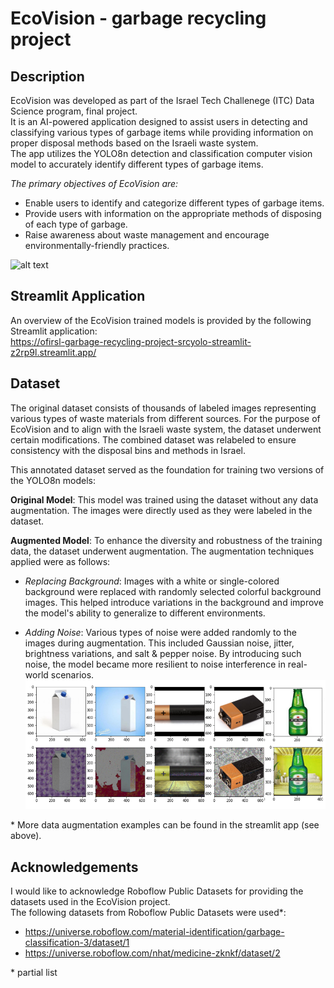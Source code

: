 # EcoVision - garbage recycling project
## Description
EcoVision was developed as part of the Israel Tech Challenege (ITC) Data Science program, final project.  
It is an AI-powered application designed to assist users in detecting and classifying various types of garbage items while providing information on proper disposal methods based on the Israeli waste system.  
The app utilizes the YOLO8n detection and classification computer vision model to accurately identify different types of garbage items.

*The primary objectives of EcoVision are:*

- Enable users to identify and categorize different types of garbage items.
- Provide users with information on the appropriate methods of disposing of each type of garbage.
- Raise awareness about waste management and encourage environmentally-friendly practices.

![alt text](https://github.com/OfirSL/Garbage_Recycling_Project/blob/b027c50c08c23a7e2b566c11022a50fc1cd146b2/res/Augmented%20model%20predictions.png)

## Streamlit Application
An overview of the EcoVision trained models is provided by the following Streamlit application:  
https://ofirsl-garbage-recycling-project-srcyolo-streamlit-z2rp9l.streamlit.app/

## Dataset
The original dataset consists of thousands of labeled images representing various types of waste materials from different sources.
For the purpose of EcoVision and to align with the Israeli waste system, the dataset underwent certain modifications.
The combined dataset was relabeled to ensure consistency with the disposal bins and methods in Israel.

This annotated dataset served as the foundation for training two versions of the YOLO8n models:

**Original Model**: This model was trained using the dataset without any data augmentation. The images were directly used as they were labeled in the dataset.

**Augmented Model**: To enhance the diversity and robustness of the training data, the dataset underwent augmentation. The augmentation techniques applied were as follows:

- *Replacing Background*: Images with a white or single-colored background were replaced with randomly selected colorful background images. This helped introduce variations in the background and improve the model's ability to generalize to different environments.

- *Adding Noise*: Various types of noise were added randomly to the images during augmentation. This included Gaussian noise, jitter, brightness variations, and salt & pepper noise. By introducing such noise, the model became more resilient to noise interference in real-world scenarios.  
![alt text](https://github.com/OfirSL/Garbage_Recycling_Project/blob/b027c50c08c23a7e2b566c11022a50fc1cd146b2/res/augmentations_examples/g.png)

\* More data augmentation examples can be found in the streamlit app (see above).

## Acknowledgements
I would like to acknowledge Roboflow Public Datasets for providing the datasets used in the EcoVision project.  
The following datasets from Roboflow Public Datasets were used\*:
* https://universe.roboflow.com/material-identification/garbage-classification-3/dataset/1
* https://universe.roboflow.com/nhat/medicine-zknkf/dataset/2

\* partial list

